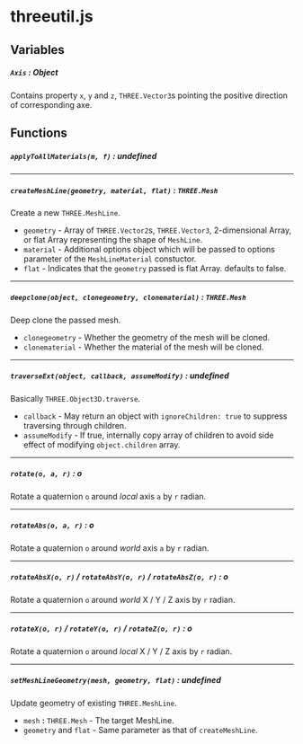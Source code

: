 # threeutil.js
## Variables
##### `Axis` : Object
Contains property `x`, `y` and `z`, `THREE.Vector3`s pointing the positive direction of corresponding axe.
## Functions
##### `applyToAllMaterials(m, f)` : undefined

---
##### `createMeshLine(geometry, material, flat)` : `THREE.Mesh`
Create a new `THREE.MeshLine`.
- `geometry` - Array of `THREE.Vector2`s, `THREE.Vector3`, 2-dimensional Array, or flat Array representing the shape of `MeshLine`.
- `material` - Additional options object which will be passed to options parameter of the `MeshLineMaterial` constuctor.
- `flat` - Indicates that the `geometry` passed is flat Array. defaults to false.

---
##### `deepclone(object, clonegeometry, clonematerial)` : `THREE.Mesh`
Deep clone the passed mesh.
- `clonegeometry` - Whether the geometry of the mesh will be cloned.
- `clonematerial` - Whether the material of the mesh will be cloned.

---
##### `traverseExt(object, callback, assumeModify)` : undefined
Basically `THREE.Object3D.traverse`.
- `callback` - May return an object with `ignoreChildren: true` to suppress traversing through children.
- `assumeModify` - If true, internally copy array of children to avoid side effect of modifying `object.children` array.

---
##### `rotate(o, a, r)` : o
Rotate a quaternion `o` around *local* axis `a` by `r` radian.

---
##### `rotateAbs(o, a, r)` : o
Rotate a quaternion `o` around *world* axis `a` by `r` radian.

---
##### `rotateAbsX(o, r)` / `rotateAbsY(o, r)` / `rotateAbsZ(o, r)` : o
Rotate a quaternion `o` around *world* X / Y / Z axis by `r` radian.

---
##### `rotateX(o, r)` / `rotateY(o, r)` / `rotateZ(o, r)` : o
Rotate a quaternion `o` around *local* X / Y / Z axis by `r` radian.

---
##### `setMeshLineGeometry(mesh, geometry, flat)` : undefined
Update geometry of existing `THREE.MeshLine`.
- `mesh` **:** `THREE.Mesh` - The target MeshLine.
- `geometry` and `flat` - Same parameter as that of `createMeshLine`.

